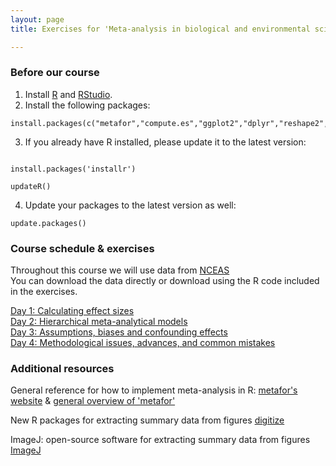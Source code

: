 ```yaml
---
layout: page
title: Exercises for 'Meta-analysis in biological and environmental sciences'

---
```



### Before our course  

1) Install [R](https://cran.r-project.org/) and [RStudio](https://www.rstudio.com/products/rstudio/download/).  
2) Install the following packages:

```
install.packages(c("metafor","compute.es","ggplot2","dplyr","reshape2","broom","tidyr"),quietly=TRUE)
```
3) If you already have R installed, please update it to the latest version:  

```

install.packages('installr')

updateR()

```

4) Update your packages to the latest version as well:  

```
update.packages()
```

### Course schedule & exercises  

Throughout this course we will use data from [NCEAS](https://www.nceas.ucsb.edu/meta/publications.html#d_t_t)  
You can download the data directly or download using the R code included in the exercises.  

[Day 1: Calculating effect sizes](pages/Day1.html)  
[Day 2: Hierarchical meta-analytical models](pages/Day2.html)  
[Day 3: Assumptions, biases and confounding effects](pages/Day3.html)  
[Day 4: Methodological issues, advances, and common mistakes](pages/Day4.html)  

### Additional resources

General reference for how to implement meta-analysis in R: [metafor's website](http://www.metafor-project.org/doku.php) & [general overview of 'metafor'](http://www.jstatsoft.org/v36/i03/)  

New R packages for extracting summary data from figures
[digitize](https://github.com/tpoisot/digitize/)

ImageJ: open-source software for extracting summary data from figures
[ImageJ](https://imagej.net/Welcome)





